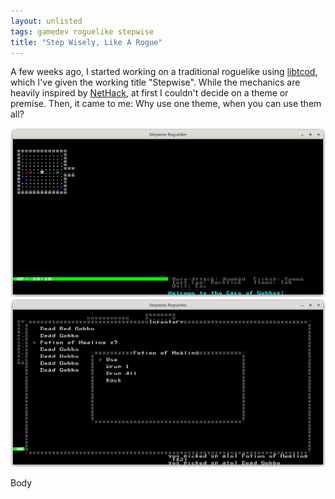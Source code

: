 ```yaml
---
layout: unlisted
tags: gamedev roguelike stepwise
title: "Step Wisely, Like A Rogue"
---
```


A few weeks ago, I started working on a traditional roguelike using [libtcod](https://github.com/libtcod/libtcod), which I've given the working title "Stepwise". While the mechanics are heavily inspired by [NetHack](https://makeitbigingames.com/open-source/nethack/), at first I couldn't decide on a theme or premise. Then, it came to me: Why use one theme, when you can use them all?

<!--more-->

![screenshot_01.png](/assets/draft-stepwise/screenshot_01.png)
![screenshot_04.png](/assets/draft-stepwise/screenshot_04.png)

Body
